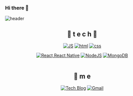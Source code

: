 ### Hi there 👋

<!--
**RoyalOttoc/RoyalOttoc** is a ✨ _special_ ✨ repository because its `README.md` (this file) appears on your GitHub profile.

Here are some ideas to get you started:

- 🔭 I’m currently working on ...
- 🌱 I’m currently learning ...
- 👯 I’m looking to collaborate on ...
- 🤔 I’m looking for help with ...
- 💬 Ask me about ...
- 📫 How to reach me: ...
- 😄 Pronouns: ...
- ⚡ Fun fact: ...
-->


![header](https://capsule-render.vercel.app/api?type=waving&color=gradient&height=300&section=header&text=RoyalOttoc🎨&fontSize=70)

<div align=center>

## 🌹 t e c h 🌹


[![JS](https://img.shields.io/badge/JavaScript-F7DF1E?style=flat-square&logo=JavaScript&logoColor=black)](https://github.com/Joowon0220/TODO-List) [![html](https://img.shields.io/badge/Html-E34F26?style=flat-square&logo=Html5&logoColor=white)](https://github.com/Joowon0220/fullPage) [![css](https://img.shields.io/badge/CSS-1572B6?style=flat-square&logo=CSS3&logoColor=white)](https://github.com/Joowon0220/fullPage) 
<br>

[![React,React Native](https://img.shields.io/badge/React%20/%20ReactNative-61DAFB?style=flat-square&logo=React&logoColor=black)](https://github.com/Joowon0220/My-app) [![NodeJS](https://img.shields.io/badge/Node.js-339933?style=flat-square&logo=Node.js&logoColor=white)](https://github.com/Joowon0220/NodeJS) [![MongoDB](https://img.shields.io/badge/MongoDB-47A248?style=flat-square&logo=MongoDB&logoColor=white)](https://github.com/Joowon0220/React_Login)
<br><br>

## 💫 m e 
[![Tech Blog](https://img.shields.io/badge/Blog-FF5722?style=flat-square&logo=blogger&logoColor=white)](https://www.notion.so/Blog-dc4dedbe26d14b05a218b4f1aa0b7a1f/) [![Gmail](https://img.shields.io/badge/Gmail-EA4335?style=flat-square&logo=Gmail&logoColor=white)](mailto:jong.kim8706@gmail.com)
<br><br><br>

</div>
